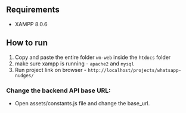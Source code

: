 ## Requirements
- XAMPP 8.0.6


## How to run
1. Copy and paste the entire folder `wn-web` inside the `htdocs` folder
2. make sure xampp is running - `apache2` and `mysql`
3. Run project link on browser - `http://localhost/projects/whatsapp-nudges/`

### Change the backend API base URL:
- Open assets/constants.js file and change the base_url.

